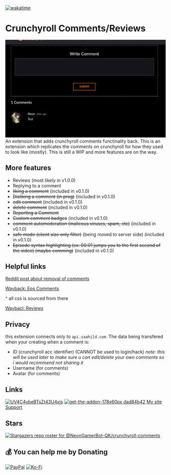 [![wakatime](https://wakatime.com/badge/user/018eed1d-6093-4f51-9fca-7863b7a1ac97/project/f77789c3-1ff5-4730-b6d2-e63fbb60fa8b.svg)](https://wakatime.com/badge/user/018eed1d-6093-4f51-9fca-7863b7a1ac97/project/f77789c3-1ff5-4730-b6d2-e63fbb60fa8b)
# Crunchyroll Comments/Reviews
![screenshot](assets/screenshot.png)
An extension that adds crunchyroll comments functinality back.
This is an extension which replicates the comments on crunchyroll for how they used to look like (mostly). 
This is still a WIP and more features are on the way.

## More features
- Reviews (most likely in v1.0.0)
- Replying to a comment
- ~~liking a comment~~ (included in v0.1.0)
- ~~Disliking a comment (in prog)~~ (included in v0.1.0)
- ~~edit comment~~ (included in v0.1.0)
- ~~delete comment~~ (included in v0.1.0)
- ~~Reporting a Comment~~
- ~~Custom comment badges~~ (included in v0.1.0)
- ~~comment automoderation (malicous viruses, spam, etc)~~ (included in v0.1.0)
- ~~safe mode (client size only filter)~~ (being moved to server side) (included in v0.1.0)
- ~~Episode syntax highlighting (ex: 00:01 jumps you to the first second of the video) (maybe comming)~~ (included in v0.1.0)

## Helpful links
[Reddit post about removal of comments](https://www.reddit.com/r/Crunchyroll/comments/1dy380k/crunchyroll_removing_comments_reviews_etc/?utm_name=web3xcss)

[Wayback: Eps Comments](https://web.archive.org/web/20240614012147/https://www.crunchyroll.com/watch/GRG5JD92R/cruelty)

^ all css is sourced from there

[Waybacl: Reviews](https://web.archive.org/web/20240613225900/https://www.crunchyroll.com/series/GY5P48XEY/demon-slayer-kimetsu-no-yaiba)

## Privacy
this extension connects only to `api.saahild.com`. 
The data being transfered when your creating when a comment is:
- ID (crunchyroll acc identifier) (CANNOT be used to login/hack) *note: this will be used later to make sure u can edit/delete your own comments so i would recommend not sharing it*
- Username (for comments)
- Avatar (for comments)
## Links
[![UV4C4ybeBTsZt43U4xis](https://github.com/user-attachments/assets/6a6c5caa-f384-4201-bc2e-023bfd7687c4)](https://chromewebstore.google.com/detail/crunchyroll-comments/fkmpooolcpndmjolmlilghjlejcmfhlk?hl=en&authuser=0)
[![get-the-addon-178x60px dad84b42](https://github.com/user-attachments/assets/fe67e707-37c3-40d4-b04d-0526018930f6)](https://addons.mozilla.org/en-US/firefox/addon/crunchyroll-comments/)
[My site](https://saahild.com)
[Support](mailto:neon@saahild.com)
## Stars
[![Stargazers repo roster for @NeonGamerBot-QK/crunchyroll-comments](https://reporoster.com/stars/NeonGamerBot-QK/crunchyroll-comments)](https://github.com/NeonGamerBot-QK/crunchyroll-comments/stargazers)

## 💰 You can help me by Donating
  [![PayPal](https://img.shields.io/badge/PayPal-00457C?style=for-the-badge&logo=paypal&logoColor=white)](https://paypal.me/duttafamily) [![Ko-Fi](https://img.shields.io/badge/Ko--fi-F16061?style=for-the-badge&logo=ko-fi&logoColor=white)](https://ko-fi.com/saahil) 
